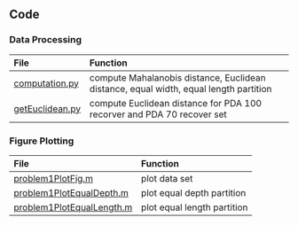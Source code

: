 ## Code

### Data Processing
|File| Function|
|:----|:----|
|[computation.py](./computation.py)| compute Mahalanobis distance, Euclidean distance, equal width, equal length partition|
|[getEuclidean.py](./getEuclidean.py)| compute Euclidean distance for PDA 100 recorver and PDA 70 recover set|


### Figure Plotting
|File| Function|
|:----|:----|
|[problem1PlotFig.m](./problem1PlotFig.m)| plot data set|
|[problem1PlotEqualDepth.m](./problem1PlotEqualDepth.m)| plot equal depth partition|
|[problem1PlotEqualLength.m](./problem1PlotEqualLength.m)| plot equal length partition|
